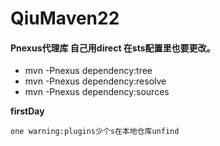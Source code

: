 # QiuMaven22
#### Pnexus代理库 自己用direct 在sts配置里也要更改。
- mvn -Pnexus dependency:tree
- mvn -Pnexus dependency:resolve
- mvn -Pnexus dependency:sources  

**firstDay**  

`one warning:plugins少个s在本地仓库unfind`
